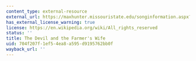 ```yaml
---
content_type: external-resource
external_url: https://maxhunter.missouristate.edu/songinformation.aspx?ID=1439
has_external_license_warning: true
license: https://en.wikipedia.org/wiki/All_rights_reserved
status: ''
title: The Devil and the Farmer's Wife
uid: 704f207f-1ef5-4ea8-a595-d9195762bb0f
wayback_url: ''
---
```

